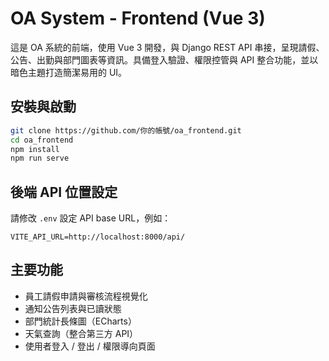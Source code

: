 # OA System - Frontend (Vue 3)

這是 OA 系統的前端，使用 Vue 3 開發，與 Django REST API 串接，呈現請假、公告、出勤與部門圖表等資訊。具備登入驗證、權限控管與 API 整合功能，並以暗色主題打造簡潔易用的 UI。

## 安裝與啟動
```bash
git clone https://github.com/你的帳號/oa_frontend.git
cd oa_frontend
npm install
npm run serve
```

## 後端 API 位置設定
請修改 `.env` 設定 API base URL，例如：
```
VITE_API_URL=http://localhost:8000/api/
```

## 主要功能
- 員工請假申請與審核流程視覺化
- 通知公告列表與已讀狀態
- 部門統計長條圖（ECharts）
- 天氣查詢（整合第三方 API）
- 使用者登入 / 登出 / 權限導向頁面

